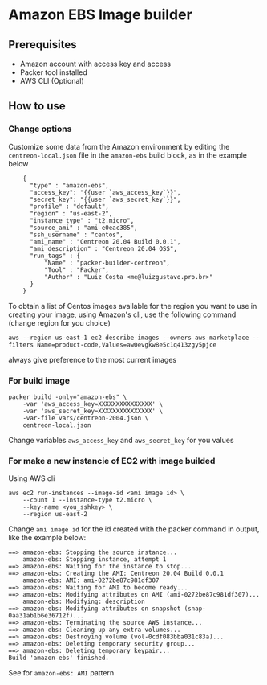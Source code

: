 # Amazon EBS Image builder

## Prerequisites

- Amazon account with access key and access
- Packer tool installed
- AWS CLI (Optional)

## How to use

### Change options

Customize some data from the Amazon environment by editing the `centreon-local.json` file in the `amazon-ebs` build block, as in the example below

```
    {
      "type" : "amazon-ebs",
      "access_key": "{{user `aws_access_key`}}",
      "secret_key": "{{user `aws_secret_key`}}",
      "profile" : "default",
      "region" : "us-east-2",
      "instance_type" : "t2.micro",
      "source_ami" : "ami-e0eac385",
      "ssh_username" : "centos",
      "ami_name" : "Centreon 20.04 Build 0.0.1",
      "ami_description" : "Centreon 20.04 OSS",
      "run_tags" : {
          "Name" : "packer-builder-centreon",
          "Tool" : "Packer",
          "Author" : "Luiz Costa <me@luizgustavo.pro.br>"
      }
    }
```

To obtain a list of Centos images available for the region you want to use in creating your image, using Amazon's cli, use the following command (change region for you choice)

```
aws --region us-east-1 ec2 describe-images --owners aws-marketplace --filters Name=product-code,Values=aw0evgkw8e5c1q413zgy5pjce
```

always give preference to the most current images


### For build image

```
packer build -only="amazon-ebs" \
    -var 'aws_access_key=XXXXXXXXXXXXXXX' \
    -var 'aws_secret_key=XXXXXXXXXXXXXXX' \
    -var-file vars/centreon-2004.json \
    centreon-local.json
```

Change variables `aws_access_key` and `aws_secret_key` for you values

### For make a new instancie of EC2 with image builded

Using AWS cli

```
aws ec2 run-instances --image-id <ami image id> \
    --count 1 --instance-type t2.micro \
    --key-name <you_sshkey> \
    --region us-east-2
```

Change `ami image id` for the id created with the packer command in output, like the example below:

```
==> amazon-ebs: Stopping the source instance...
    amazon-ebs: Stopping instance, attempt 1
==> amazon-ebs: Waiting for the instance to stop...
==> amazon-ebs: Creating the AMI: Centreon 20.04 Build 0.0.1
    amazon-ebs: AMI: ami-0272be87c981df307
==> amazon-ebs: Waiting for AMI to become ready...
==> amazon-ebs: Modifying attributes on AMI (ami-0272be87c981df307)...
    amazon-ebs: Modifying: description
==> amazon-ebs: Modifying attributes on snapshot (snap-0aa31ab1b6e36712f)...
==> amazon-ebs: Terminating the source AWS instance...
==> amazon-ebs: Cleaning up any extra volumes...
==> amazon-ebs: Destroying volume (vol-0cdf083bba031c83a)...
==> amazon-ebs: Deleting temporary security group...
==> amazon-ebs: Deleting temporary keypair...
Build 'amazon-ebs' finished.
```

See for `amazon-ebs: AMI` pattern
